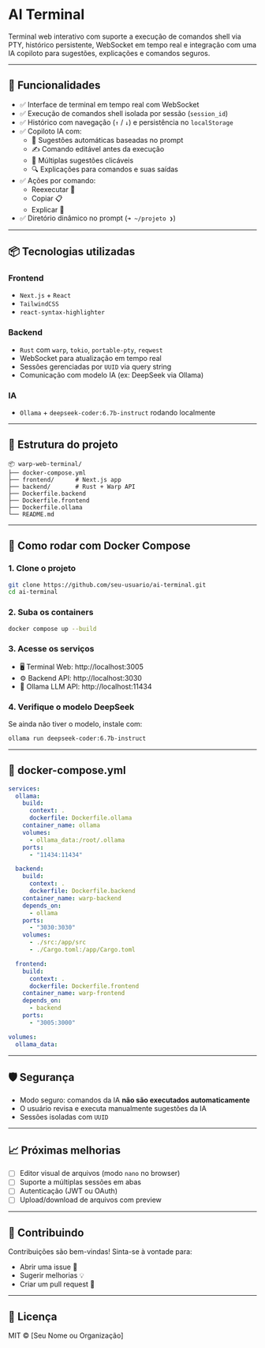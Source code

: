# AI Terminal
Terminal web interativo com suporte a execução de comandos shell via PTY, histórico persistente, WebSocket em tempo real e integração com uma IA copiloto para sugestões, explicações e comandos seguros.

---

## 🚀 Funcionalidades

- ✅ Interface de terminal em tempo real com WebSocket
- ✅ Execução de comandos shell isolada por sessão (`session_id`)
- ✅ Histórico com navegação (`↑` / `↓`) e persistência no `localStorage`
- ✅ Copiloto IA com:
  - 📌 Sugestões automáticas baseadas no prompt
  - ✍️ Comando editável antes da execução
  - 🔁 Múltiplas sugestões clicáveis
  - 🔍 Explicações para comandos e suas saídas
- ✅ Ações por comando:
  - Reexecutar 🔁
  - Copiar 📋
  - Explicar 🤖
- ✅ Diretório dinâmico no prompt (`➜ ~/projeto ❯`)
---

## 📦 Tecnologias utilizadas

### Frontend
- `Next.js` + `React`
- `TailwindCSS`
- `react-syntax-highlighter`

### Backend
- `Rust` com `warp`, `tokio`, `portable-pty`, `reqwest`
- WebSocket para atualização em tempo real
- Sessões gerenciadas por `UUID` via query string
- Comunicação com modelo IA (ex: DeepSeek via Ollama)

### IA
- `Ollama` + `deepseek-coder:6.7b-instruct` rodando localmente

---

## 📁 Estrutura do projeto

```
📦 warp-web-terminal/
├── docker-compose.yml
├── frontend/      # Next.js app
├── backend/       # Rust + Warp API
├── Dockerfile.backend
├── Dockerfile.frontend
├── Dockerfile.ollama
└── README.md
```

---

## 🔧 Como rodar com Docker Compose

### 1. Clone o projeto

```bash
git clone https://github.com/seu-usuario/ai-terminal.git
cd ai-terminal
```

### 2. Suba os containers

```bash
docker compose up --build
```

### 3. Acesse os serviços

- 🖥 Terminal Web: http://localhost:3005
- ⚙️ Backend API: http://localhost:3030
- 🧠 Ollama LLM API: http://localhost:11434

### 4. Verifique o modelo DeepSeek

Se ainda não tiver o modelo, instale com:

```bash
ollama run deepseek-coder:6.7b-instruct
```

---

## 🐳 docker-compose.yml

```yaml
services:
  ollama:
    build:
      context: .
      dockerfile: Dockerfile.ollama
    container_name: ollama
    volumes:
      - ollama_data:/root/.ollama
    ports:
      - "11434:11434"

  backend:
    build:
      context: .
      dockerfile: Dockerfile.backend
    container_name: warp-backend
    depends_on:
      - ollama
    ports:
      - "3030:3030"
    volumes:
      - ./src:/app/src
      - ./Cargo.toml:/app/Cargo.toml

  frontend:
    build:
      context: .
      dockerfile: Dockerfile.frontend
    container_name: warp-frontend
    depends_on:
      - backend
    ports:
      - "3005:3000"

volumes:
  ollama_data:
```

---

## 🛡️ Segurança

- Modo seguro: comandos da IA **não são executados automaticamente**
- O usuário revisa e executa manualmente sugestões da IA
- Sessões isoladas com `UUID`

---

## 📈 Próximas melhorias

- [ ] Editor visual de arquivos (modo `nano` no browser)
- [ ] Suporte a múltiplas sessões em abas
- [ ] Autenticação (JWT ou OAuth)
- [ ] Upload/download de arquivos com preview

---

## 🤝 Contribuindo

Contribuições são bem-vindas! Sinta-se à vontade para:

- Abrir uma issue 🐛
- Sugerir melhorias 💡
- Criar um pull request 🚀

---

## 📄 Licença

MIT © [Seu Nome ou Organização]

